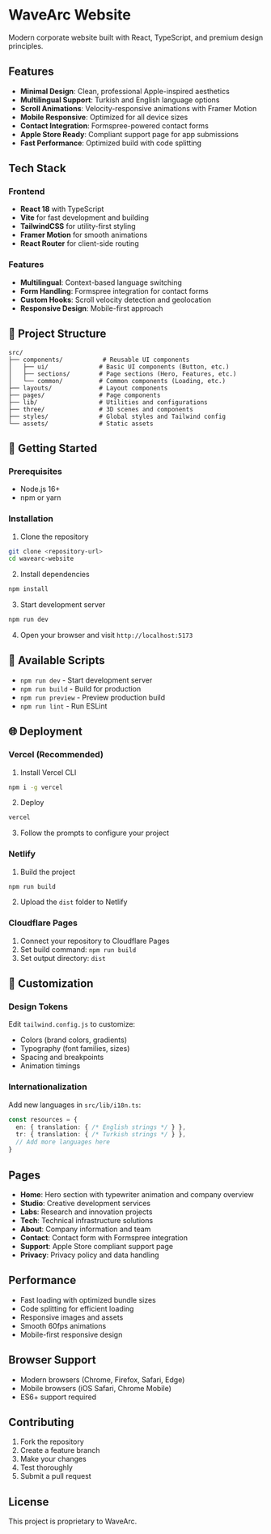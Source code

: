 # WaveArc Website

Modern corporate website built with React, TypeScript, and premium design principles.

## Features

- **Minimal Design**: Clean, professional Apple-inspired aesthetics
- **Multilingual Support**: Turkish and English language options
- **Scroll Animations**: Velocity-responsive animations with Framer Motion
- **Mobile Responsive**: Optimized for all device sizes
- **Contact Integration**: Formspree-powered contact forms
- **Apple Store Ready**: Compliant support page for app submissions
- **Fast Performance**: Optimized build with code splitting

## Tech Stack

### Frontend
- **React 18** with TypeScript
- **Vite** for fast development and building
- **TailwindCSS** for utility-first styling
- **Framer Motion** for smooth animations
- **React Router** for client-side routing

### Features
- **Multilingual**: Context-based language switching
- **Form Handling**: Formspree integration for contact forms
- **Custom Hooks**: Scroll velocity detection and geolocation
- **Responsive Design**: Mobile-first approach

## 📁 Project Structure

```
src/
├── components/           # Reusable UI components
│   ├── ui/              # Basic UI components (Button, etc.)
│   ├── sections/        # Page sections (Hero, Features, etc.)
│   └── common/          # Common components (Loading, etc.)
├── layouts/             # Layout components
├── pages/               # Page components
├── lib/                 # Utilities and configurations
├── three/               # 3D scenes and components
├── styles/              # Global styles and Tailwind config
└── assets/              # Static assets
```

## 🚀 Getting Started

### Prerequisites
- Node.js 16+
- npm or yarn

### Installation

1. Clone the repository
```bash
git clone <repository-url>
cd wavearc-website
```

2. Install dependencies
```bash
npm install
```

3. Start development server
```bash
npm run dev
```

4. Open your browser and visit `http://localhost:5173`

## 📱 Available Scripts

- `npm run dev` - Start development server
- `npm run build` - Build for production
- `npm run preview` - Preview production build
- `npm run lint` - Run ESLint

## 🌐 Deployment

### Vercel (Recommended)

1. Install Vercel CLI
```bash
npm i -g vercel
```

2. Deploy
```bash
vercel
```

3. Follow the prompts to configure your project

### Netlify

1. Build the project
```bash
npm run build
```

2. Upload the `dist` folder to Netlify

### Cloudflare Pages

1. Connect your repository to Cloudflare Pages
2. Set build command: `npm run build`
3. Set output directory: `dist`

## 🎨 Customization

### Design Tokens
Edit `tailwind.config.js` to customize:
- Colors (brand colors, gradients)
- Typography (font families, sizes)
- Spacing and breakpoints
- Animation timings

### Internationalization
Add new languages in `src/lib/i18n.ts`:

```typescript
const resources = {
  en: { translation: { /* English strings */ } },
  tr: { translation: { /* Turkish strings */ } },
  // Add more languages here
}
```

## Pages

- **Home**: Hero section with typewriter animation and company overview
- **Studio**: Creative development services
- **Labs**: Research and innovation projects
- **Tech**: Technical infrastructure solutions
- **About**: Company information and team
- **Contact**: Contact form with Formspree integration
- **Support**: Apple Store compliant support page
- **Privacy**: Privacy policy and data handling

## Performance

- Fast loading with optimized bundle sizes
- Code splitting for efficient loading
- Responsive images and assets
- Smooth 60fps animations
- Mobile-first responsive design

## Browser Support

- Modern browsers (Chrome, Firefox, Safari, Edge)
- Mobile browsers (iOS Safari, Chrome Mobile)
- ES6+ support required

## Contributing

1. Fork the repository
2. Create a feature branch
3. Make your changes
4. Test thoroughly
5. Submit a pull request

## License

This project is proprietary to WaveArc.